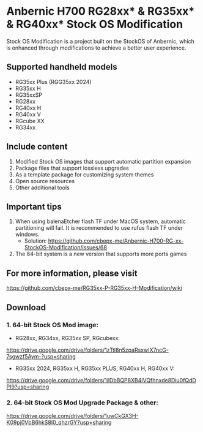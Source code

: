 # Anbernic H700 RG28xx* &amp; RG35xx* &amp; RG40xx* Stock OS Modification

Stock OS Modification is a project built on the StockOS of Anbernic, which is enhanced through modifications to achieve a better user experience.

## Supported handheld models
- RG35xx Plus (RGG35xx 2024)
- RG35xx H
- RG35xxSP
- RG28xx
- RG40xx H
- RG40xx V
- RGcube XX
- RG34xx

## Include content

1. Modified Stock OS images that support automatic partition expansion
2. Package files that support lossless upgrades
3. As a template package for customizing system themes
4. Open source resources
5. Other additional tools

## Important tips
1. When using balenaEtcher flash TF under MacOS system, automatic partitioning will fail. It is recommended to use rufus flash TF under windows.
   - Solution: https://github.com/cbepx-me/Anbernic-H700-RG-xx-StockOS-Modification/issues/68
3. The 64-bit system is a new version that supports more ports games

## For more information, please visit
https://github.com/cbepx-me/RG35xx-P-RG35xx-H-Modification/wiki

## Download
### 1. 64-bit Stock OS Mod image:
- RG28xx, RG34xx, RG35xx SP, RGcubexx:

https://drive.google.com/drive/folders/1zTtl8n5zpaRsxwIX7ncG-7sgwzf5Aym-?usp=sharing
- RG35xx 2024, RG35xx H, RG35xx PLUS, RG40xx H, RG40xx V:

https://drive.google.com/drive/folders/1ilDbBQP8XB4IVQfhnxde8Diu0fQdDPI9?usp=sharing

### 2. 64-bit Stock OS Mod Upgrade Package & other:
https://drive.google.com/drive/folders/1uwCkGX3H-K09pj0VbB6hkS8I0_qhzrGY?usp=sharing
